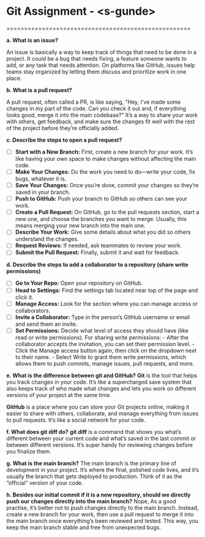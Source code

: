 # Git Assignment - \<s-gunde\>

====================================================

**a. What is an issue?** 

An issue is basically a way to keep track of things that need to be done in a project. It could be a bug that needs fixing, a feature someone wants to add, or any task that needs attention. On platforms like GitHub, issues help teams stay organized by letting them discuss and prioritize work in one place.

**b. What is a pull request?**

A pull request, often called a PR, is like saying, "Hey, I've made some changes in my part of the code. Can you check it out and, if everything looks good, merge it into the main codebase?" It’s a way to share your work with others, get feedback, and make sure the changes fit well with the rest of the project before they’re officially added.

**c. Describe the steps to open a pull request?**

- [ ] **Start with a New Branch:** First, create a new branch for your work. It’s like having your own space to make changes without affecting the main code.
- [ ] **Make Your Changes:** Do the work you need to do—write your code, fix bugs, whatever it is.
- [ ] **Save Your Changes:** Once you’re done, commit your changes so they’re saved in your branch.
- [ ] **Push to GitHub:** Push your branch to GitHub so others can see your work.
- [ ] **Create a Pull Request:** On GitHub, go to the pull requests section, start a new one, and choose the branches you want to merge. Usually, this means merging your new branch into the main one.
- [ ] **Describe Your Work:** Give some details about what you did so others understand the changes.
- [ ] **Request Reviews:** If needed, ask teammates to review your work.
- [ ] **Submit the Pull Request:** Finally, submit it and wait for feedback.

**d. Describe the steps to add a collaborator to a repository (share write permissions)**

- [ ] **Go to Your Repo:** Open your repository on GitHub.
- [ ] **Head to Settings:** Find the settings tab located near top of the page and click it.
- [ ] **Manage Access:** Look for the section where you can manage access or collaborators.
- [ ] **Invite a Collaborator:** Type in the person’s GitHub username or email and send them an invite.
- [ ] **Set Permissions:** Decide what level of access they should have (like read or write permissions).
      For sharing write permissions:
        - After the collaborator accepts the invitation, you can set their permission level.
        - Click the Manage access button again, then click on the dropdown next to their name.
        - Select Write to grant them write permissions, which allows them to push commits, manage issues, pull requests, and more.

**e. What is the difference between git and GitHub?**
**Git** is the tool that helps you track changes in your code. It’s like a supercharged save system that also keeps track of who made what changes and lets you work on different versions of your project at the same time.

**GitHub** is a place where you can store your Git projects online, making it easier to share with others, collaborate, and manage everything from issues to pull requests. It’s like a social network for your code.

**f. What does git diff do?**
**git diff** is a command that shows you what’s different between your current code and what’s saved in the last commit or between different versions. It’s super handy for reviewing changes before you finalize them.

**g. What is the main branch?**
The main branch is the primary line of development in your project. It’s where the final, polished code lives, and it’s usually the branch that gets deployed to production. Think of it as the “official” version of your code.

**h. Besides our initial commit if it is a new repository, should we directly push our changes directly into the main branch?**
Nope, As a good practise, it’s better not to push changes directly to the main branch. Instead, create a new branch for your work, then use a pull request to merge it into the main branch once everything’s been reviewed and tested. This way, you keep the main branch stable and free from unexpected bugs.

